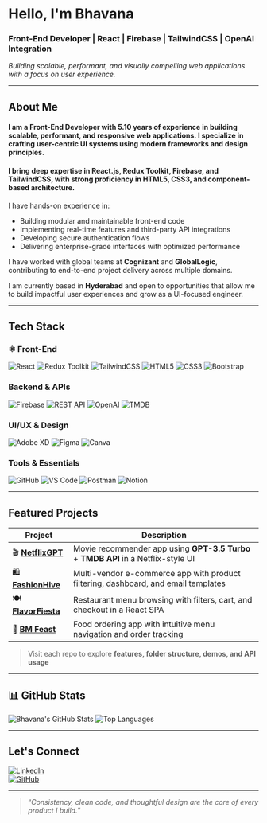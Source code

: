 # Hello, I'm Bhavana

### **Front-End Developer | React | Firebase | TailwindCSS | OpenAI Integration**  
*Building scalable, performant, and visually compelling web applications with a focus on user experience.*

---

##  About Me

#### I am a Front-End Developer with **5.10 years** of experience in building scalable, performant, and responsive web applications. I specialize in crafting user-centric UI systems using modern frameworks and design principles.

#### I bring deep expertise in **React.js**, **Redux Toolkit**, **Firebase**, and **TailwindCSS**, with strong proficiency in **HTML5**, **CSS3**, and component-based architecture.

I have hands-on experience in:
- Building modular and maintainable front-end code
- Implementing real-time features and third-party API integrations
- Developing secure authentication flows
- Delivering enterprise-grade interfaces with optimized performance

I have worked with global teams at **Cognizant** and **GlobalLogic**, contributing to end-to-end project delivery across multiple domains.

I am currently based in **Hyderabad** and open to opportunities that allow me to build impactful user experiences and grow as a UI-focused engineer.

---

##  Tech Stack

### ⚛️ Front-End
![React](https://img.shields.io/badge/-React-61DAFB?style=flat&logo=react&logoColor=white)
![Redux Toolkit](https://img.shields.io/badge/-Redux%20Toolkit-764ABC?style=flat&logo=redux)
![TailwindCSS](https://img.shields.io/badge/-TailwindCSS-38B2AC?style=flat&logo=tailwind-css)
![HTML5](https://img.shields.io/badge/-HTML5-E34F26?style=flat&logo=html5&logoColor=white)
![CSS3](https://img.shields.io/badge/-CSS3-1572B6?style=flat&logo=css3)
![Bootstrap](https://img.shields.io/badge/-Bootstrap-563D7C?style=flat&logo=bootstrap)

###  Backend & APIs
![Firebase](https://img.shields.io/badge/-Firebase-FFCA28?style=flat&logo=firebase)
![REST API](https://img.shields.io/badge/-REST%20API-6E6E6E?style=flat)
![OpenAI](https://img.shields.io/badge/-OpenAI-412991?style=flat&logo=openai)
![TMDB](https://img.shields.io/badge/-TMDB%20API-01B4E4?style=flat)

###  UI/UX & Design
![Adobe XD](https://img.shields.io/badge/-Adobe_XD-FF61F6?style=flat&logo=adobe-xd)
![Figma](https://img.shields.io/badge/-Figma-F24E1E?style=flat&logo=figma)
![Canva](https://img.shields.io/badge/-Canva-00C4CC?style=flat&logo=canva)

###  Tools & Essentials
![GitHub](https://img.shields.io/badge/-GitHub-181717?style=flat&logo=github)
![VS Code](https://img.shields.io/badge/-VSCode-007ACC?style=flat&logo=visual-studio-code)
![Postman](https://img.shields.io/badge/-Postman-FF6C37?style=flat&logo=postman)
![Notion](https://img.shields.io/badge/-Notion-000000?style=flat&logo=notion)

---

##  Featured Projects

| Project | Description |
|--------|-------------|
| 🎬 [**NetflixGPT**](https://github.com/UrstrulyBhavana/Netflix-UI-with-OpenAI-GPT-Powered-Recommendations) | Movie recommender app using **GPT-3.5 Turbo** + **TMDB API** in a Netflix-style UI |
| 🛍️ [**FashionHive**](https://github.com/UrstrulyBhavana/FashionHive-Modern-Fashion-E-Commerce-Web-App) | Multi-vendor e-commerce app with product filtering, dashboard, and email templates |
| 🍽️ [**FlavorFiesta**](https://github.com/UrstrulyBhavana/FlavorFiesta-Food-Ordering-App) | Restaurant menu browsing with filters, cart, and checkout in a React SPA |
| 🍔 [**BM Feast**](https://github.com/UrstrulyBhavana/BM-Feast-Online-Delivery-App) | Food ordering app with intuitive menu navigation and order tracking |

>  Visit each repo to explore **features, folder structure, demos, and API usage**

---

## 📊 GitHub Stats

![Bhavana's GitHub Stats](https://github-readme-stats.vercel.app/api?username=UrstrulyBhavana&show_icons=true&theme=radical&count_private=true)
![Top Languages](https://github-readme-stats.vercel.app/api/top-langs/?username=UrstrulyBhavana&layout=compact&theme=radical)

---

##  Let's Connect

[![LinkedIn](https://img.shields.io/badge/-LinkedIn-0A66C2?style=flat&logo=linkedin&logoColor=white)](https://www.linkedin.com/in/bhavana-bm/)  
[![GitHub](https://img.shields.io/badge/-GitHub-181717?style=flat&logo=github)](https://github.com/UrstrulyBhavana)

---

> “*Consistency, clean code, and thoughtful design are the core of every product I build.*”
